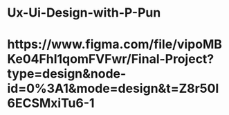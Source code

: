 # Ux-Ui-Design-with-P-Pun
<h1>https://www.figma.com/file/vipoMBKe04FhI1qomFVFwr/Final-Project?type=design&node-id=0%3A1&mode=design&t=Z8r50l6ECSMxiTu6-1</h1>
